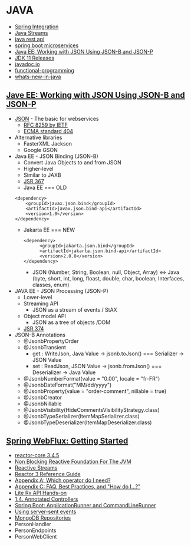 # JAVA
- [Spring Integration](https://app.pluralsight.com/paths/skill/spring-framework-spring-integration)
- [Java Streams](https://app.pluralsight.com/search/?q=java%20streams&type=conference%2Cvideo-course%2Cdemo%2Cguide%2Cwebinar%2Cpath%2Cassessment&m_sort=relevance&query_id=286eab71-6ca8-46f3-a644-f473cd011187&is_auto_suggested=true&source=autocomplete)
- [java rest api](https://app.pluralsight.com/search/?q=java%20rest%20api&type=conference%2Cvideo-course%2Cdemo%2Cguide%2Cwebinar%2Cpath%2Cassessment&m_sort=relevance&query_id=6f2677a0-d4e9-4e49-ba62-d2d8fcdde1a8&source=user_typed)
- [spring boot microservices](https://app.pluralsight.com/search/?q=spring%20boot%20microservices&type=conference%2Cvideo-course%2Cdemo%2Cguide%2Cwebinar%2Cpath%2Cassessment&m_sort=relevance&query_id=1d3e26e5-c40f-481b-8024-dad768cd4bb0&source=user_typed)
- [Java EE: Working with JSON Using JSON-B and JSON-P](https://app.pluralsight.com/library/courses/java-ee-json-using-jsonp-jsonb/exercise-files)
- [JDK 11 Releases](http://jdk.java.net/11/)
- [javadoc.io](https://javadoc.io/)
- [functional-programming](https://github.com/pedalv/JavaApp/tree/master/CloudComputing/functional-programming)
- [whats-new-in-java](https://github.com/pedalv/JavaApp/tree/master/CloudComputing/whats-new-in-java)

## [Jave EE: Working with JSON Using JSON-B and JSON-P](https://app.pluralsight.com/library/courses/java-ee-json-using-jsonp-jsonb/table-of-contents)
* [JSON](https://www.json.org/json-en.html) - The basic for webservices
    - [RFC 8259 by IETF](https://tools.ietf.org/html/rfc8259)
    - [ECMA standard 404](https://www.ecma-international.org/publications-and-standards/standards/ecma-404/)
* Alternative libraries
    - FasterXML Jackson
    - Google GSON
* Java EE - JSON Binding (JSON-B)
    - Convert Java Objects to and from JSON
    - Higher-level
    - Similar to JAXB
    - [JSR 367](https://jcp.org/en/jsr/detail?id=367)
    - Java EE === OLD
    ```
    <dependency>
        <groupId>javax.json.bind</groupId>
        <artifactId>javax.json.bind-api</artifactId>
        <version>1.0</version>
    </dependency>
    ```
    - Jakarta EE === NEW
      ```
      <dependency>
            <groupId>jakarta.json.bind</groupId>
            <artifactId>jakarta.json.bind-api</artifactId>
            <version>2.0.0</version>
      </dependency>
      ```
      - JSON (Number, String, Boolean, null, Object, Array) <=> Java (byte, short, int, long, floast,  double, char, boolean, Interfaces, classes, enum)
* JAVA EE - JSON Processing (JSON-P)
    - Lower-level
    - Streaming API
        * JSON as a stream of events / StAX
    - Object model API
        * JSON as a tree of objects /DOM
    - [JSR 374](https://www.jcp.org/en/jsr/detail?id=374)
* JSON-B Annotations
    - @JsonbPropertyOrder
    -  @JsonbTransient
        * get : WriteJson, Java Value -> jsonb.toJson() === Serializer -> JSON Value 
        * set : ReadJson, JSON Value -> jsonb.fromJson() === Deserializer -> Java Value
    - @JsonbNumberFormat(value = "0.00", locale = "fr-FR")
    - @JsonbDateFormat("MM/dd/yyyy")
    - @JsonbProperty(value = "order-comment", nillable = true)
    - @JsonbCreator
    - @JsonbNillable
    - @JsonbVisibility(HideCommentsVisibilityStrategy.class)
    - @JsonbTypeSerializer(ItemMapSerializer.class)
    - @JsonbTypeDeserializer(ItemMapDeserializer.class)

## [Spring WebFlux: Getting Started](https://app.pluralsight.com/library/courses/getting-started-spring-webflux/table-of-contents)
- [reactor-core 3.4.5](https://projectreactor.io/docs/core/release/api/)
- [Non Blocking Reactive Foundation For The JVM](https://mvnrepository.com/artifact/io.projectreactor/reactor-core)
- [Reactive Streams](https://github.com/reactive-streams/reactive-streams-jvm)
- [Reactor 3 Reference Guide](https://projectreactor.io/docs/core/snapshot/reference/)  
- [Appendix A: Which operator do I need?](https://projectreactor.io/docs/core/3.4.5/reference/index.html#which-operator)
- [Appendix C: FAQ, Best Practices, and "How do I…?"](https://projectreactor.io/docs/core/3.4.5/reference/index.html#faq)
- [Lite Rx API Hands-on](https://github.com/reactor/lite-rx-api-hands-on)  
- [1.4. Annotated Controllers](https://docs.spring.io/spring-framework/docs/current/reference/html/web-reactive.html#webflux-controller)
- [Spring Boot: ApplicationRunner and CommandLineRunner](https://dzone.com/articles/spring-boot-applicationrunner-and-commandlinerunne)
- [Using server-sent events](https://developer.mozilla.org/en-US/docs/Web/API/Server-sent_events/Using_server-sent_events)
- [MongoDB Repositories](https://docs.spring.io/spring-data/mongodb/docs/current/reference/html/#mongo.repositories)
- PersonHandler
- PersonEndpoints
- PersonWebClient
